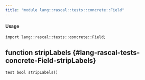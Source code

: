 ```yaml
---
title: "module lang::rascal::tests::concrete::Field"
---
```


#### Usage

`import lang::rascal::tests::concrete::Field;`


## function stripLabels {#lang-rascal-tests-concrete-Field-stripLabels}

```rascal
test bool stripLabels()

```

